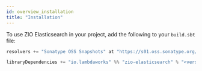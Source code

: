 ```yaml
---
id: overview_installation
title: "Installation"
---
```


To use ZIO Elasticsearch in your project, add the following to your `build.sbt` file:

```scala
resolvers += "Sonatype OSS Snapshots" at "https://s01.oss.sonatype.org/content/repositories/snapshots"

libraryDependencies += "io.lambdaworks" %% "zio-elasticsearch" % "<version>"
```
